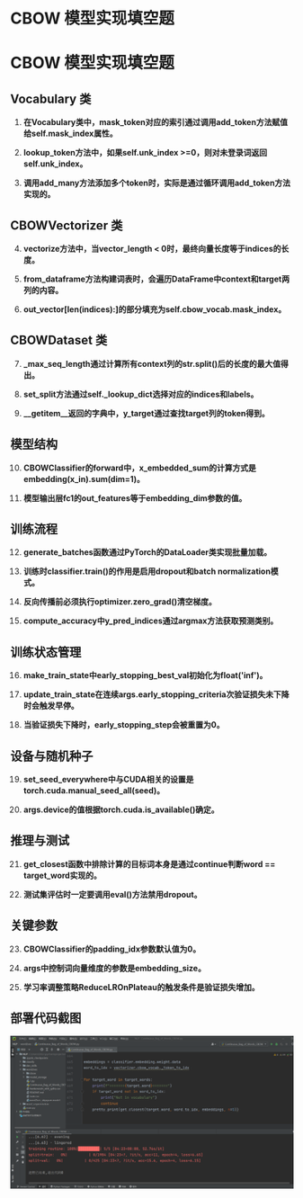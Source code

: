 # CBOW 模型实现填空题

# CBOW 模型实现填空题

## Vocabulary 类

1. **在Vocabulary类中，mask_token对应的索引通过调用add_token方法赋值给self.mask_index属性。**

2. **lookup_token方法中，如果self.unk_index >=0，则对未登录词返回self.unk_index。**

3. **调用add_many方法添加多个token时，实际是通过循环调用add_token方法实现的。**

## CBOWVectorizer 类

4. **vectorize方法中，当vector_length < 0时，最终向量长度等于indices的长度。**

5. **from_dataframe方法构建词表时，会遍历DataFrame中context和target两列的内容。**

6. **out_vector[len(indices):]的部分填充为self.cbow_vocab.mask_index。**

## CBOWDataset 类

7. **_max_seq_length通过计算所有context列的str.split()后的长度的最大值得出。**

8. **set_split方法通过self._lookup_dict选择对应的indices和labels。**

9. **__getitem__返回的字典中，y_target通过查找target列的token得到。**

## 模型结构

10. **CBOWClassifier的forward中，x_embedded_sum的计算方式是embedding(x_in).sum(dim=1)。**

11. **模型输出层fc1的out_features等于embedding_dim参数的值。**

## 训练流程

12. **generate_batches函数通过PyTorch的DataLoader类实现批量加载。**

13. **训练时classifier.train()的作用是启用dropout和batch normalization模式。**

14. **反向传播前必须执行optimizer.zero_grad()清空梯度。**

15. **compute_accuracy中y_pred_indices通过argmax方法获取预测类别。**

## 训练状态管理

16. **make_train_state中early_stopping_best_val初始化为float('inf')。**

17. **update_train_state在连续args.early_stopping_criteria次验证损失未下降时会触发早停。**

18. **当验证损失下降时，early_stopping_step会被重置为0。**

## 设备与随机种子

19. **set_seed_everywhere中与CUDA相关的设置是torch.cuda.manual_seed_all(seed)。**

20. **args.device的值根据torch.cuda.is_available()确定。**

## 推理与测试

21. **get_closest函数中排除计算的目标词本身是通过continue判断word == target_word实现的。**

22. **测试集评估时一定要调用eval()方法禁用dropout。**

## 关键参数

23. **CBOWClassifier的padding_idx参数默认值为0。**

24. **args中控制词向量维度的参数是embedding_size。**

25. **学习率调整策略ReduceLROnPlateau的触发条件是验证损失增加。**

## 部署代码截图

<img src="https://github.com/Closequiet/NLPwork/blob/5ae9ae974474ef0b6540bdc5bd2c775ce36f72c7/image_readme/7.png" alt="图片描述" width = "800" height = "图片长度" />